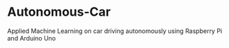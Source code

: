 # Autonomous-Car
Applied Machine Learning on car driving autonomously using Raspberry Pi and Arduino Uno
